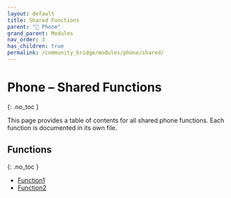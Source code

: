 ```yaml
---
layout: default
title: Shared Functions
parent: "📱 Phone"
grand_parent: Modules
nav_order: 3
has_children: true
permalink: /community_bridge/modules/phone/shared/
---
```


# Phone – Shared Functions
{: .no_toc }

This page provides a table of contents for all shared phone functions. Each function is documented in its own file.

## Functions
{: .no_toc }

- [Function1](shared/Function1.md)
- [Function2](shared/Function2.md)
